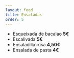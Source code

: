```yaml
---
layout: food
title: Ensaladas
order: 5
---
```


* Esqueixada de bacalao **5€**
* Escalivada **5€**
* Ensaladilla rusa **4,50€**
* Ensalada de pasta **4€**